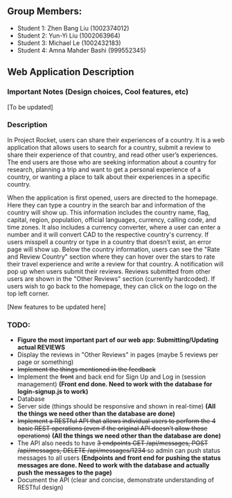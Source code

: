 ## Group Members:
- Student 1: Zhen Bang Liu (1002374012)
- Student 2: Yun-Yi Liu (1002063964)
- Student 3: Michael Le (1002432183)
- Student 4: Amna Mahder Bashi (999552345)



## Web Application Description

### Important Notes (Design choices, Cool features, etc)
[To be updated]

### Description

In Project Rocket, users can share their experiences of a country. It is a web application that allows users to search for a country, submit a review to share their experience of that country, and read other user’s experiences. The end users are those who are seeking information about a country for research, planning a trip and want to get a personal experience of a country, or wanting a place to talk about their experiences in a specific country.

When the application is first opened, users are directed to the homepage. Here they can type a country in the search bar and information of the country will show up. This information includes the country name, flag, capital, region, population, official languages, currency, calling code, and time zones. It also includes a currency converter, where a user can enter a number and it will convert CAD to the respective country's currency. If users misspell a country or type in a country that doesn’t exist, an error page will show up. Below the country information, users can see the "Rate and Review Country" section where they can hover over the stars to rate their travel experience and write a review for that country. A notification will pop up when users submit their reviews. Reviews submitted from other users are shown in the "Other Reviews" section (currently hardcoded). If users wish to go back to the homepage, they can click on the logo on the top left corner.

[New features to be updated here]



### TODO:
- **Figure the most important part of our web app: Submitting/Updating actual REVIEWS**
- Display the reviews in "Other Reviews" in pages (maybe 5 reviews per page or something)
- <del>Implement the things mentioned in the feedback</del>
- Implement the <del>front</del> and back end for Sign Up and Log in (session management) **(Front end done. Need to work with the database for login-signup.js to work)**
- Database
- Server side (things should be responsive and shown in real-time) **(All the things we need other than the database are done)**
- <del>Implement a RESTful API that allows individual users to perform the 4 basic REST operations (even if the original API doesn't allow those operations)</del> **(All the things we need other than the database are done)**
- The API also needs to have <del>3 endpoints GET /api/messages, POST /api/messages, DELETE /api/messages/1234 </del>so admin can push status messages to all users **(Endpoints and front end for pushing the status messages are done. Need to work with the database and actually push the messages to the page)**
- Document the API (clear and concise, demonstrate understanding of RESTful design)
